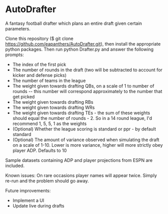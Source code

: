 # AutoDrafter

A fantasy football drafter which plans an entire draft given certain parameters.

Clone this repository ($ git clone https://github.com/eapanthers/AutoDrafter.git), then install the appropriate python packages. Then run python Drafter.py and answer the following prompts:
  - The index of the first pick 
  - The number of rounds in the draft (two will be subtracted to account for kicker and defense picks)
  - The number of teams in the league
  - The weight given towards drafting QBs, on a scale of 1 to number of rounds -- this number will correspond approximately to the number that get picked
  - The weight given towards drafting RBs
  - The weight given towards drafting WRs
  - The weight given towards drafting TEs - the sum of these weights should equal the number of rounds - 2. So in a 14 round league, I'd recommend 1, 5, 5, 1 as the weights
  - (Optional) Whether the league scoring is standard or ppr - by default standard
  - (Optional) The amount of variance observed when simulating the draft on a scale of 1-10. Lower is more variance, higher will more strictly obey player ADP. Defaults to 10
 
 Sample datasets containing ADP and player projections from ESPN are included.
 
 Known issues:
 On rare occasions player names will appear twice. Simply re-run and the problem should go away.
 
 Future improvements:
   - Implement a UI
   - Update live during drafts
